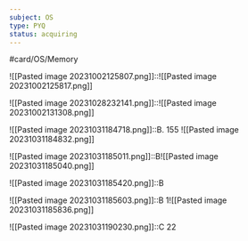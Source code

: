 ```yaml
---
subject: OS
type: PYQ
status: acquiring
---
```

#card/OS/Memory

![[Pasted image 20231002125807.png]]::![[Pasted image 20231002125817.png]]

![[Pasted image 20231028232141.png]]::![[Pasted image 20231002131308.png]] <!--SR:!2023-11-03,4,270-->

![[Pasted image 20231031184718.png]]::B. 155 ![[Pasted image 20231031184832.png]]

![[Pasted image 20231031185011.png]]::B![[Pasted image 20231031185040.png]]

![[Pasted image 20231031185420.png]]::B

![[Pasted image 20231031185603.png]]::B 1![[Pasted image 20231031185836.png]]

![[Pasted image 20231031190230.png]]::C 22